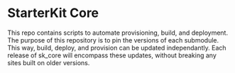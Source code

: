 StarterKit Core
===============

This repo contains scripts to automate provisioning, build, and
deployment. The purpose of this repository is to pin the versions
of each submodule. This way, build, deploy, and provision can be
updated independantly. Each release of sk_core will encompass
these updates, without breaking any sites built on older versions.
